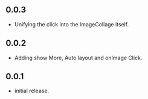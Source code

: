 ## 0.0.3

* Unifying the click into the ImageCollage itself.

## 0.0.2

* Adding show More, Auto layout and onImage Click.

## 0.0.1

* initial release.
